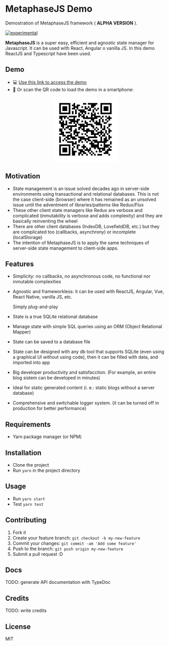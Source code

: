 # MetaphaseJS Demo

Demostration of MetaphaseJS framework ( **ALPHA VERSION** ).

[![experimental](http://badges.github.io/stability-badges/dist/experimental.svg)](http://github.com/badges/stability-badges)

**MetaphaseJS** is a super easy, efficient and agnostic state manager for Javascript. It can be used with React, Angular o vanilla JS. In this demo ReactJS and Typescript have been used.

## Demo

- :computer: [Use this link to access the demo](https://yagolopez.js.org/metaphasejs-react-demo/build/)
- :iphone: Or scan the QR code to load the demo in a smartphone:

<p align="center"><img src="qrcode-metaphasejs-demo-small.jpg"/></p>

## Motivation

- State management is an issue solved decades ago in server-side environments using transactional and relational databases. This is not the case client-side (browser) where it has remained as an unsolved issue until the adventment of libraries/patterns like Redux/Flux
- These other client state managers like Redux are verbose and complicated (inmutability is verbose and adds complexity) and they are basically reinventing the wheel
- There are other client databases (IndexDB, LovefieldDB, etc.) but they are complicated too (callbacks, asynchrony) or incomplete (localStorage)
- The intention of MetaphaseJS is to apply the same techniques of server-side state management to client-side apps.

## Features

- Simplicity: no callbacks, no asynchronous code, no functional nor inmutable complexities 

- Agnostic and frameworkless: it can be used with ReactJS, Angular, Vue, React Native, vanilla JS, etc.

  Simply plug-and-play

- State is a true SQLite relational database

- Manage state with simple SQL queries using an ORM (Object Relational Mapper)

- State can be saved to a database file

- State can be designed with any db tool that supports SQLite (even using a graphical UI without using code), then it can be filled with data, and imported into app

- Big developer productivity and satisfacction. (For example, an entire blog sistem can be developed in minutes)

- Ideal for static generated content (i. e.: static blogs without a server database)

- Comprehensive and switchable logger system. (it can be turned off in production for better performance)

## Requirements

- Yarn package manager (or NPM)

## Installation

- Clone the project
- Run `yarn` in the project directory

## Usage

- Run `yarn start`
- Test `yarn test`

## Contributing

1. Fork it
2. Create your feature branch: `git checkout -b my-new-feature`
3. Commit your changes: `git commit -am 'Add some feature'`
4. Push to the branch: `git push origin my-new-feature`
5. Submit a pull request :D

## Docs

TODO: generate API documentation with TypeDoc

## Credits

TODO: write credits

## License

MIT
